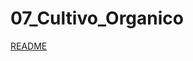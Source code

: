 # 07_Cultivo_Organico

[README](07_Cultivo_Organico%201d8dcc9f5a8a802b8310f5da04592929/README%2020e6f70ae727424899d322b18f1acab7.md)